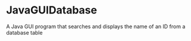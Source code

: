 # JavaGUIDatabase
A Java GUI program that searches and displays the name of an ID from a database table
